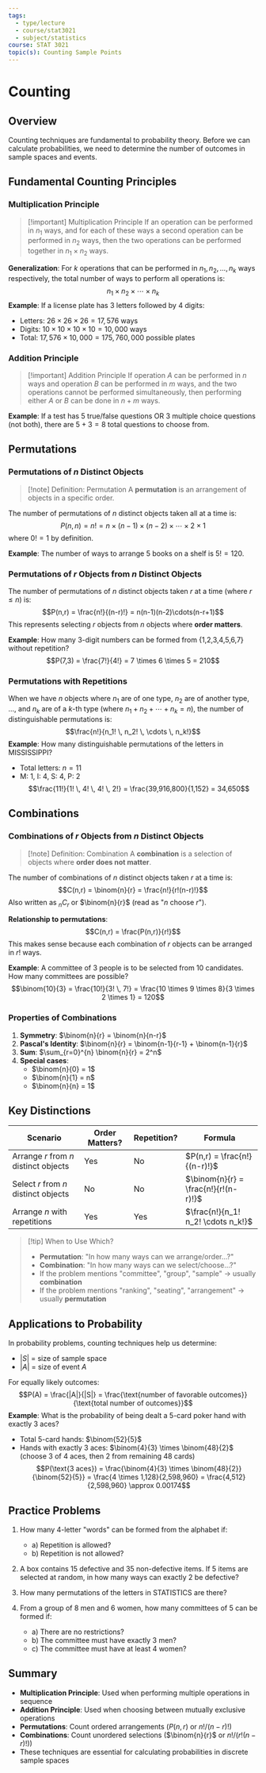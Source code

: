 ```yaml
---
tags:
  - type/lecture
  - course/stat3021
  - subject/statistics
course: STAT 3021
topic(s): Counting Sample Points
---
```

# Counting
## Overview
Counting techniques are fundamental to probability theory. Before we can calculate probabilities, we need to determine the number of outcomes in sample spaces and events.
## Fundamental Counting Principles
### Multiplication Principle
> [!important] Multiplication Principle
> If an operation can be performed in $n_1$ ways, and for each of these ways a second operation can be performed in $n_2$ ways, then the two operations can be performed together in $n_1 \times n_2$ ways.

**Generalization**: For $k$ operations that can be performed in $n_1, n_2, \ldots, n_k$ ways respectively, the total number of ways to perform all operations is:
$$n_1 \times n_2 \times \cdots \times n_k$$
**Example**: If a license plate has 3 letters followed by 4 digits:
- Letters: $26 \times 26 \times 26 = 17,576$ ways
- Digits: $10 \times 10 \times 10 \times 10 = 10,000$ ways
- Total: $17,576 \times 10,000 = 175,760,000$ possible plates
### Addition Principle
> [!important] Addition Principle
> If operation $A$ can be performed in $n$ ways and operation $B$ can be performed in $m$ ways, and the two operations cannot be performed simultaneously, then performing either $A$ or $B$ can be done in $n + m$ ways.

**Example**: If a test has 5 true/false questions OR 3 multiple choice questions (not both), there are $5 + 3 = 8$ total questions to choose from.
## Permutations
### Permutations of $n$ Distinct Objects
> [!note] Definition: Permutation
> A **permutation** is an arrangement of objects in a specific order.

The number of permutations of $n$ distinct objects taken all at a time is:
$$P(n,n) = n! = n \times (n-1) \times (n-2) \times \cdots \times 2 \times 1$$
where $0! = 1$ by definition.

**Example**: The number of ways to arrange 5 books on a shelf is $5! = 120$.
### Permutations of $r$ Objects from $n$ Distinct Objects
The number of permutations of $n$ distinct objects taken $r$ at a time (where $r \leq n$) is:
$$P(n,r) = \frac{n!}{(n-r)!} = n(n-1)(n-2)\cdots(n-r+1)$$
This represents selecting $r$ objects from $n$ objects where **order matters**.

**Example**: How many 3-digit numbers can be formed from {1,2,3,4,5,6,7} without repetition?
$$P(7,3) = \frac{7!}{4!} = 7 \times 6 \times 5 = 210$$
### Permutations with Repetitions
When we have $n$ objects where $n_1$ are of one type, $n_2$ are of another type, ..., and $n_k$ are of a $k$-th type (where $n_1 + n_2 + \cdots + n_k = n$), the number of distinguishable permutations is:
$$\frac{n!}{n_1! \, n_2! \, \cdots \, n_k!}$$
**Example**: How many distinguishable permutations of the letters in MISSISSIPPI?
- Total letters: $n = 11$
- M: 1, I: 4, S: 4, P: 2
$$\frac{11!}{1! \, 4! \, 4! \, 2!} = \frac{39,916,800}{1,152} = 34,650$$
## Combinations
### Combinations of $r$ Objects from $n$ Distinct Objects
> [!note] Definition: Combination
> A **combination** is a selection of objects where **order does not matter**.

The number of combinations of $n$ distinct objects taken $r$ at a time is:
$$C(n,r) = \binom{n}{r} = \frac{n!}{r!(n-r)!}$$
Also written as $_nC_r$ or $\binom{n}{r}$ (read as "$n$ choose $r$").

**Relationship to permutations**:
$$C(n,r) = \frac{P(n,r)}{r!}$$
This makes sense because each combination of $r$ objects can be arranged in $r!$ ways.

**Example**: A committee of 3 people is to be selected from 10 candidates. How many committees are possible?
$$\binom{10}{3} = \frac{10!}{3! \, 7!} = \frac{10 \times 9 \times 8}{3 \times 2 \times 1} = 120$$
### Properties of Combinations
1. **Symmetry**: $\binom{n}{r} = \binom{n}{n-r}$
2. **Pascal's Identity**: $\binom{n}{r} = \binom{n-1}{r-1} + \binom{n-1}{r}$
3. **Sum**: $\sum_{r=0}^{n} \binom{n}{r} = 2^n$
4. **Special cases**:
   - $\binom{n}{0} = 1$
   - $\binom{n}{1} = n$
   - $\binom{n}{n} = 1$
## Key Distinctions

| Scenario                              | Order Matters? | Repetition? | Formula                              |
| ------------------------------------- | -------------- | ----------- | ------------------------------------ |
| Arrange $r$ from $n$ distinct objects | Yes            | No          | $P(n,r) = \frac{n!}{(n-r)!}$         |
| Select $r$ from $n$ distinct objects  | No             | No          | $\binom{n}{r} = \frac{n!}{r!(n-r)!}$ |
| Arrange $n$ with repetitions          | Yes            | Yes         | $\frac{n!}{n_1! n_2! \cdots n_k!}$   |

> [!tip] When to Use Which?
> - **Permutation**: "In how many ways can we arrange/order...?"
> - **Combination**: "In how many ways can we select/choose...?"
> - If the problem mentions "committee", "group", "sample" → usually **combination**
> - If the problem mentions "ranking", "seating", "arrangement" → usually **permutation**
## Applications to Probability
In probability problems, counting techniques help us determine:
- $|S|$ = size of sample space
- $|A|$ = size of event $A$

For equally likely outcomes:
$$P(A) = \frac{|A|}{|S|} = \frac{\text{number of favorable outcomes}}{\text{total number of outcomes}}$$
**Example**: What is the probability of being dealt a 5-card poker hand with exactly 3 aces?
- Total 5-card hands: $\binom{52}{5}$
- Hands with exactly 3 aces: $\binom{4}{3} \times \binom{48}{2}$ (choose 3 of 4 aces, then 2 from remaining 48 cards)
$$P(\text{3 aces}) = \frac{\binom{4}{3} \times \binom{48}{2}}{\binom{52}{5}} = \frac{4 \times 1,128}{2,598,960} = \frac{4,512}{2,598,960} \approx 0.00174$$
## Practice Problems
1. How many 4-letter "words" can be formed from the alphabet if:
   - a) Repetition is allowed?
   - b) Repetition is not allowed?

2. A box contains 15 defective and 35 non-defective items. If 5 items are selected at random, in how many ways can exactly 2 be defective?

3. How many permutations of the letters in STATISTICS are there?

4. From a group of 8 men and 6 women, how many committees of 5 can be formed if:
   - a) There are no restrictions?
   - b) The committee must have exactly 3 men?
   - c) The committee must have at least 4 women?
## Summary
- **Multiplication Principle**: Used when performing multiple operations in sequence
- **Addition Principle**: Used when choosing between mutually exclusive operations
- **Permutations**: Count ordered arrangements ($P(n,r)$ or $n!/(n-r)!$)
- **Combinations**: Count unordered selections ($\binom{n}{r}$ or $n!/(r!(n-r)!)$)
- These techniques are essential for calculating probabilities in discrete sample spaces
